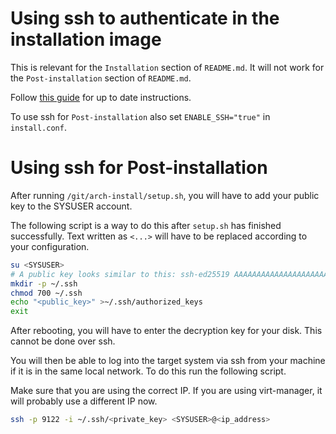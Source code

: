 # Using ssh to authenticate in the installation image

This is relevant for the `Installation` section of `README.md`. It will not work for the `Post-installation` section of `README.md`.

Follow [this guide](https://wiki.archlinux.org/title/Install_Arch_Linux_via_SSH) for up to date instructions.

To use ssh for `Post-installation` also set `ENABLE_SSH="true"` in `install.conf`.

# Using ssh for Post-installation

After running `/git/arch-install/setup.sh`, you will have to add your public key to the SYSUSER account.

The following script is a way to do this after `setup.sh` has finished successfully. Text written as `<...>` will have to be replaced according to your configuration.

```sh
su <SYSUSER>
# A public key looks similar to this: ssh-ed25519 AAAAAAAAAAAAAAAAAAAAAAAAAAAAAAAAAAAAAAAAAAAAAAAAAAAAAAAAAAAAAAAAAAAA
mkdir -p ~/.ssh
chmod 700 ~/.ssh
echo "<public_key>" >~/.ssh/authorized_keys
exit
```

After rebooting, you will have to enter the decryption key for your disk. This cannot be done over ssh.

You will then be able to log into the target system via ssh from your machine if it is in the same local network. To do this run the following script.

Make sure that you are using the correct IP. If you are using virt-manager, it will probably use a different IP now.

```sh
ssh -p 9122 -i ~/.ssh/<private_key> <SYSUSER>@<ip_address>
```
